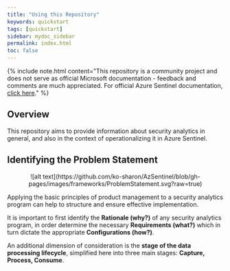 ```yaml
---
title: "Using this Repository"
keywords: quickstart
tags: [quickstart]
sidebar: mydoc_sidebar
permalink: index.html
toc: false
---
```


{% include note.html content="This repository is a community project and does not serve as official Microsoft documentation - feedback and comments are much appreciated. For official Azure Sentinel documentation, <a alt='Azure Sentinel Documentation' href='https://docs.microsoft.com/en-us/azure/sentinel/'>click here</a>." %}

## Overview
This repository aims to provide information about security analytics in general, and also in the context of operationalizing it in Azure Sentinel. 

## Identifying the Problem Statement
<center>
![alt text](https://github.com/ko-sharon/AzSentinel/blob/gh-pages/images/frameworks/ProblemStatement.svg?raw=true)
</center>

Applying the basic principles of product management to a security analytics program can help to structure and ensure effective implementation. 

It is important to first identify the <b>Rationale (why?)</b> of any security analytics program, in order determine the necessary <b>Requirements (what?)</b> which in turn dictate the appropriate <b>Configurations (how?)</b>. 

An additional dimension of consideration is the <b>stage of the data processing lifecycle</b>, simplified here into three main stages: <b>Capture, Process, Consume</b>.
